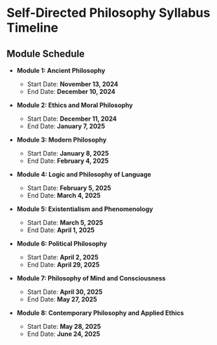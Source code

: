 # Self-Directed Philosophy Syllabus Timeline

## Module Schedule

- **Module 1: Ancient Philosophy**  
  - Start Date: **November 13, 2024**  
  - End Date: **December 10, 2024**

- **Module 2: Ethics and Moral Philosophy**  
  - Start Date: **December 11, 2024**  
  - End Date: **January 7, 2025**

- **Module 3: Modern Philosophy**  
  - Start Date: **January 8, 2025**  
  - End Date: **February 4, 2025**

- **Module 4: Logic and Philosophy of Language**  
  - Start Date: **February 5, 2025**  
  - End Date: **March 4, 2025**

- **Module 5: Existentialism and Phenomenology**  
  - Start Date: **March 5, 2025**  
  - End Date: **April 1, 2025**

- **Module 6: Political Philosophy**  
  - Start Date: **April 2, 2025**  
  - End Date: **April 29, 2025**

- **Module 7: Philosophy of Mind and Consciousness**  
  - Start Date: **April 30, 2025**  
  - End Date: **May 27, 2025**

- **Module 8: Contemporary Philosophy and Applied Ethics**  
  - Start Date: **May 28, 2025**  
  - End Date: **June 24, 2025**
